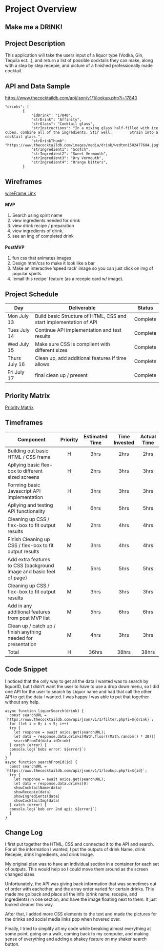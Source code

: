 # Project Overview

##  Make me a DRINK!


## Project Description

This application will take the users input of a liquor type (Vodka, Gin, Tequila ect...), and return a list of possible 
cocktails they can make, along with a step by step recepie, and picture of a finished professionally made cocktail.

## API and Data Sample

https://www.thecocktaildb.com/api/json/v1/1/lookup.php?i=17840

```
"drinks": [
        {
            "idDrink": "17840",
            "strDrink": "Affinity",
            "strGlass": "Cocktail glass",
            "strInstructions": "In a mixing glass half-filled with ice cubes, combine all of the ingredients. Stir well. 		Strain into a cocktail glass.",
            "strDrinkThumb": "https://www.thecocktaildb.com/images/media/drink/wzdtnn1582477684.jpg",
            "strIngredient1": "Scotch",
            "strIngredient2": "Sweet Vermouth",
            "strIngredient3": "Dry Vermouth",
            "strIngredient4": "Orange bitters",
	    }
```

## Wireframes

[wireFrame Link](https://wireframe.cc/JDtQ9f)


#### MVP 

1. Search using spirit name 
2. view ingredients needed for drink 
3. view drink recipe / preparation 
4. view ingredients of drink. 
5. see an img of completed drink

#### PostMVP  

1. fun css that animates images
2. Design html/css to make it look like a bar
3. Make an interactive ’speed rack’ image so you can just click on img of popular spirits.
4. 'email this recipe' feature (as a recepie card w/ image).

## Project Schedule

|  Day | Deliverable | Status
|---|---| ---|
|Mon July 13| Build basic Structure of HTML, CSS and start implementation of API | Complete
|Tues July 14| Continue API implementation and test results  | Complete
|Wed July 15| Make sure CSS is complient with different sizes  | Complete
|Thurs July 16| Clean up, add additional features if time allows | Complete
|Fri July 17| final clean up / present | Complete

## Priority Matrix

[Priority Matrix](https://drive.google.com/file/d/1I8h4LY3Nndz2afWAAJcvyN-wVZEoDX9R/view?usp=sharing)

## Timeframes

| Component | Priority | Estimated Time | Time Invested | Actual Time |
| --- | :---: |  :---: | :---: | :---: |
| Building out basic HTML / CSS frame | H | 3hrs| 2hrs | 2hrs |
| Apllying basic flex-box to different sized screens | H | 2hrs| 3hrs | 3hrs |
| Forming basic Javascript API implementation | H | 3hrs| 3hrs | 3hrs |
| Apllying and testing API functionality | H | 6hrs| 5hrs | 5hrs |
| Cleaning up CSS / flex-box to fit output results | M | 2hrs| 4hrs | 4hrs |
| Finish Cleaning up CSS / flex-box to fit output results | M | 3hrs| 4hrs | 4hrs |
| Add extra features to CSS (background Image and basic feel of page) | M | 5hrs| 5hrs | 5hrs |
| Cleaning up CSS / flex-box to fit output results | M | 3hrs| 3hrs | 3hrs |
| Add in any additional features from post MVP list | M | 5hrs| 6hrs | 6hrs |
| Clean up / catch up / finish anything needed for presentation | M | 4hrs| 3hrs | 3hrs |
| Total | H | 36hrs| 38hrs | 38hrs |

## Code Snippet

I noticed that the only way to get all the data I wanted was to search by liquorID, but I didn't want the user to have to use a drop down menu, so I did one API for the user to search by Liquor name and had that call the other API to get the data I wanted. I was happy I was able to put that together without any help. 

```
async function liquorSearch(drink) {
  const searchURL = `https://www.thecocktaildb.com/api/json/v1/1/filter.php?i=${drink}`;
  for (let i = 0; i < 5; i++)
  try {
    let response = await axios.get(searchURL);
    let data = response.data.drinks[Math.floor((Math.random() * 30))]
    searchFromId(data.idDrink)
  } catch (error) {
  console.log(`bobs error: ${error}`)
  }
}
async function searchFromId(id) {
  const searchURL = `https://www.thecocktaildb.com/api/json/v1/1/lookup.php?i=${id}`;
  try {
    let response = await axios.get(searchURL);
    let data = response.data.drinks[0]
    showCocktailName(data)
    showRecepie(data)
    showIngredients(data)
    showCocktailImg(data)
  } catch (error) {
  console.log(`bob err 2nd api: ${error}`)
  }
}
```

## Change Log
 I first put together the HTML, CSS and connected it to the API and search. For all the information I wanted, I put the outputs of drink Name, drink Recepie, drink Ingredients, and drink Image. 
 
 My original plan was to have an individual section in a container for each set of outputs. This would help so I could move them around as the screen changed sizes. 
 
 Unfortunately, the API was giving back information that was sometimes out of order with eachother, and the array order varied for certain drinks. This made me go back and place all the info (drink name, recepie, and ingredients) in one section, and have the image floating next to them. It just looked cleaner this way. 
 
 After that, I added more CSS elements to the text and made the pictures for the drinks and social media links pop when hovered over. 
 
 Finally, I tried to simplify all my code while breaking almost everything at some point, going on a walk, coming back to my computer, and making sense of everything and adding a shakey feature on my shaker search button. 
